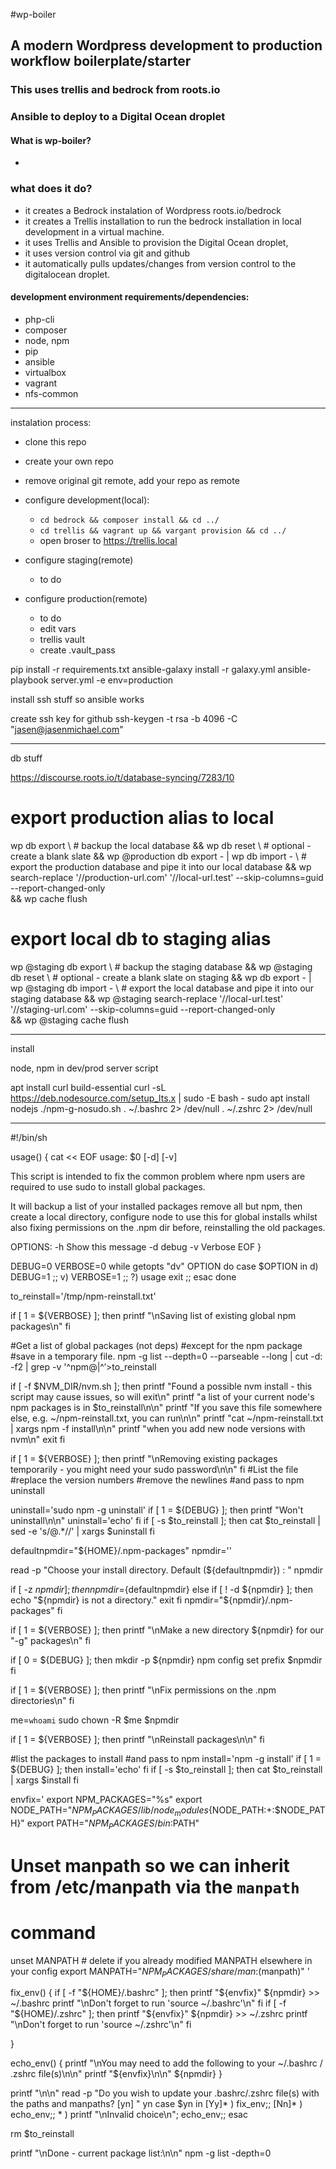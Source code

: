 #wp-boiler

## A modern Wordpress development to production workflow boilerplate/starter

### This uses trellis and bedrock from roots.io
### Ansible to deploy to a Digital Ocean droplet

#### What is wp-boiler?
- 
### what does it do?
- it creates a Bedrock instalation of Wordpress roots.io/bedrock
- it creates a Trellis installation to run the bedrock installation in local development in a virtual machine.
- it uses Trellis and Ansible to provision the Digital Ocean droplet, 
- it uses version control via git and github
- it automatically pulls updates/changes from version control to the digitalocean droplet.

#### development environment requirements/dependencies:
- php-cli
- composer
- node, npm
- pip
- ansible
- virtualbox
- vagrant
- nfs-common

---

instalation process:
- clone this repo
- create your own repo
- remove original git remote, add your repo as remote
- configure development(local):
  -  ```cd bedrock && composer install && cd ../```
  -  ```cd trellis && vagrant up && vargant provision && cd ../```
  -  open broser to https://trellis.local

- configure staging(remote)
  - to do

- configure production(remote)
  - to do
  - edit vars
  - trellis vault
  - create .vault_pass


 <!-- ansible-vault encrypt group_vars/all/vault.yml group_vars/development/vault.yml group_vars/production/vault.yml  -->
 <!-- ansible-vault decrypt group_vars/all/vault.yml group_vars/development/vault.yml group_vars/production/vault.yml  -->

pip install -r requirements.txt
ansible-galaxy install -r galaxy.yml
ansible-playbook server.yml -e env=production

install ssh stuff so ansible works

create ssh key for github
 ssh-keygen -t rsa -b 4096 -C "jasen@jasenmichael.com"

---
db stuff

https://discourse.roots.io/t/database-syncing/7283/10

# export production alias to local
wp db export \ # backup the local database
&& wp db reset \ # optional - create a blank slate
&& wp @production db export - | wp db import - \ # export the production database and pipe it into our local database
&& wp search-replace '//production-url.com' '//local-url.test' --skip-columns=guid --report-changed-only \
&& wp cache flush

# export local db to staging alias
wp @staging db export \ # backup the staging database
&& wp @staging db reset \ # optional - create a blank slate on staging
&& wp db export - | wp @staging db import - \ # export the local database and pipe it into our staging database
&& wp @staging search-replace '//local-url.test' '//staging-url.com' --skip-columns=guid --report-changed-only \
&& wp @staging cache flush





---
install

node, npm in dev/prod server script

apt install curl build-essential
curl -sL https://deb.nodesource.com/setup_lts.x | sudo -E bash -
sudo apt install nodejs
./npm-g-nosudo.sh
. ~/.bashrc 2> /dev/null
. ~/.zshrc 2> /dev/null

---
<!-- npm-g-nosudo.sh -->
#!/bin/sh

usage()
{
cat << EOF
usage: $0 [-d] [-v]

This script is intended to fix the common problem where npm users
are required to use sudo to install global packages.

It will backup a list of your installed packages remove all but npm,
then create a local directory, configure node to use this for global installs
whilst also fixing permissions on the .npm dir before, reinstalling the old packages.

OPTIONS:
   -h   Show this message
   -d   debug
   -v   Verbose
EOF
}


DEBUG=0
VERBOSE=0
while getopts "dv" OPTION
do
     case $OPTION in
         d)
             DEBUG=1
             ;;
         v)
             VERBOSE=1
             ;;
         ?)
             usage
             exit
             ;;
     esac
done

to_reinstall='/tmp/npm-reinstall.txt'

if [ 1 = ${VERBOSE} ];  then
    printf "\nSaving list of existing global npm packages\n"
fi

#Get a list of global packages (not deps)
#except for the npm package
#save in a temporary file.
npm -g list --depth=0 --parseable --long | cut -d: -f2 | grep -v '^npm@\|^$' >$to_reinstall

if [ -f $NVM_DIR/nvm.sh ]; then
    printf "Found a possible nvm install - this script may cause issues, so will exit\n"
    printf "a list of your current node's npm packages is in $to_reinstall\n\n"
    printf "If you save this file somewhere else, e.g. ~/npm-reinstall.txt, you can run\n\n"
    printf "cat ~/npm-reinstall.txt | xargs npm -f install\n\n"
    printf "when you add new node versions with nvm\n"
    exit
fi

if [ 1 = ${VERBOSE} ];  then
    printf "\nRemoving existing packages temporarily - you might need your sudo password\n\n"
fi
#List the file
#replace the version numbers
#remove the newlines
#and pass to npm uninstall

uninstall='sudo npm -g uninstall'
if [ 1 = ${DEBUG} ];    then
    printf "Won't uninstall\n\n"
    uninstall='echo'
fi
if [ -s $to_reinstall ]; then
    cat $to_reinstall | sed -e 's/@.*//' | xargs $uninstall
fi

defaultnpmdir="${HOME}/.npm-packages"
npmdir=''

read -p "Choose your install directory. Default (${defaultnpmdir}) : " npmdir

if [ -z ${npmdir} ]; then
    npmdir=${defaultnpmdir}
else
    if [ ! -d ${npmdir} ]; then
        echo "${npmdir} is not a directory."
        exit
    fi
    npmdir="${npmdir}/.npm-packages"
fi

if [ 1 = ${VERBOSE} ];  then
    printf "\nMake a new directory ${npmdir} for our "-g" packages\n"
fi

if [ 0 = ${DEBUG} ];    then
    mkdir -p ${npmdir}
    npm config set prefix $npmdir
fi

if [ 1 = ${VERBOSE} ];  then
    printf "\nFix permissions on the .npm directories\n"
fi

me=`whoami`
sudo chown -R $me $npmdir

if [ 1 = ${VERBOSE} ];  then
    printf "\nReinstall packages\n\n"
fi

#list the packages to install
#and pass to npm
install='npm -g install'
if [ 1 = ${DEBUG} ];    then
    install='echo'
fi
if [ -s $to_reinstall ]; then
    cat $to_reinstall | xargs $install
fi

envfix='
export NPM_PACKAGES="%s"
export NODE_PATH="$NPM_PACKAGES/lib/node_modules${NODE_PATH:+:$NODE_PATH}"
export PATH="$NPM_PACKAGES/bin:$PATH"
# Unset manpath so we can inherit from /etc/manpath via the `manpath`
# command
unset MANPATH  # delete if you already modified MANPATH elsewhere in your config
export MANPATH="$NPM_PACKAGES/share/man:$(manpath)"
'

fix_env() {
    if [ -f "${HOME}/.bashrc" ];    then
        printf "${envfix}" ${npmdir} >> ~/.bashrc
        printf "\nDon't forget to run 'source ~/.bashrc'\n"
    fi
    if [ -f "${HOME}/.zshrc" ]; then
        printf "${envfix}" ${npmdir} >> ~/.zshrc
        printf "\nDon't forget to run 'source ~/.zshrc'\n"
    fi

}

echo_env() {
    printf "\nYou may need to add the following to your ~/.bashrc / .zshrc file(s)\n\n"
    printf "${envfix}\n\n" ${npmdir}
}

printf "\n\n"
read -p "Do you wish to update your .bashrc/.zshrc file(s) with the paths and manpaths? [yn] " yn
case $yn in
    [Yy]* ) fix_env;;
    [Nn]* ) echo_env;;
    * ) printf "\nInvalid choice\n"; echo_env;;
esac

rm $to_reinstall

printf "\nDone - current package list:\n\n"
npm -g list -depth=0
